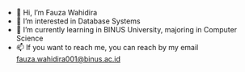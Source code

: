 - 👋 Hi, I’m Fauza Wahidira
- 👀 I’m interested in Database Systems
- 🌱 I’m currently learning in BINUS University, majoring in Computer Science
- 📫 If you want to reach me, you can reach by my email fauza.wahidira001@binus.ac.id

<!---
fzwhdira/fzwhdira is a ✨ special ✨ repository because its `README.md` (this file) appears on your GitHub profile.
You can click the Preview link to take a look at your changes.
--->
